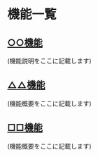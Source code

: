 機能一覧
============================

[○○機能](./features/circle.md)
----------------------------

(機能説明をここに記載します)

[△△機能](./features/triangle.md)
----------------------------

(機能概要をここに記載します)

[□□機能](./features/square.md)
----------------------------

(機能概要をここに記載します)

